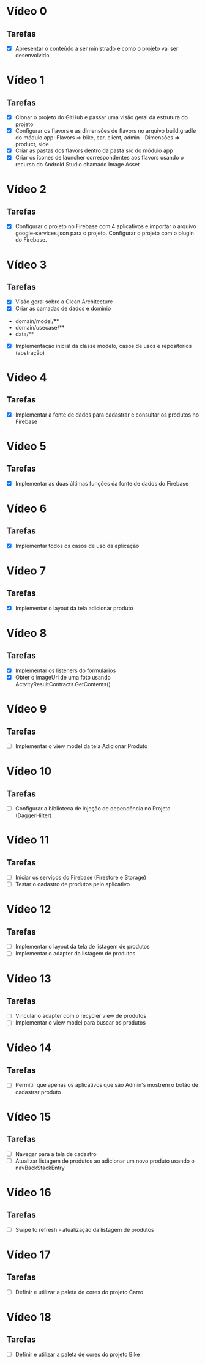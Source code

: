 # Vídeo 0
## Tarefas
- [X] Apresentar o conteúdo a ser ministrado e como o projeto vai ser desenvolvido

# Vídeo 1
## Tarefas

- [X] Clonar o projeto do GitHub e passar uma visão geral da estrutura do projeto
- [X] Configurar os flavors e as dimensões de flavors no arquivo build.gradle do módulo app: Flavors => bike, car, client, admin - Dimensões => product, side
- [X] Criar as pastas dos flavors dentro da pasta src do módulo app
- [X] Criar os ícones de launcher correspondentes aos flavors usando o recurso do Android Studio chamado Image Asset

# Vídeo 2
## Tarefas

- [X] Configurar o projeto no Firebase com 4 aplicativos e importar o arquivo google-services.json para o projeto. Configurar o projeto com o plugin do Firebase.

# Vídeo 3
## Tarefas

- [X] Visão geral sobre a Clean Architecture
- [X] Criar as camadas de dados e domínio
- domain/model/**
- domain/usecase/**
- data/**
- [X] Implementação inicial da classe modelo, casos de usos e repositórios (abstração)

# Vídeo 4
## Tarefas

- [X] Implementar a fonte de dados para cadastrar e consultar os produtos no Firebase

# Vídeo 5
## Tarefas

- [X] Implementar as duas últimas funções da fonte de dados do Firebase

# Vídeo 6
## Tarefas

- [X] Implementar todos os casos de uso da aplicação

# Vídeo 7
## Tarefas

- [X] Implementar o layout da tela adicionar produto

# Vídeo 8
## Tarefas

- [X] Implementar os listeners do formulários
- [X] Obter o imageUri de uma foto usando ActvityResultContracts.GetContents()

# Vídeo 9
## Tarefas

- [ ] Implementar o view model da tela Adicionar Produto

# Vídeo 10
## Tarefas

- [ ] Configurar a biblioteca de injeção de dependência no Projeto (DaggerHilter)

# Vídeo 11
## Tarefas

- [ ] Iniciar os serviços do Firebase (Firestore e Storage)
- [ ] Testar o cadastro de produtos pelo aplicativo

# Vídeo 12
## Tarefas

- [ ] Implementar o layout da tela de listagem de produtos
- [ ] Implementar o adapter da listagem de produtos

# Vídeo 13
## Tarefas

- [ ] Vincular o adapter com o recycler view de produtos
- [ ] Implementar o view model para buscar os produtos

# Vídeo 14
## Tarefas

- [ ] Permitir que apenas os aplicativos que são Admin's mostrem o botão de cadastrar produto

# Vídeo 15
## Tarefas

- [ ] Navegar para a tela de cadastro
- [ ] Atualizar listagem de produtos ao adicionar um novo produto usando o navBackStackEntry

# Vídeo 16
## Tarefas

- [ ] Swipe to refresh - atualização da listagem de produtos

# Vídeo 17
## Tarefas

- [ ] Definir e utilizar a paleta de cores do projeto Carro

# Vídeo 18
## Tarefas

- [ ] Definir e utilizar a paleta de cores do projeto Bike
